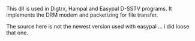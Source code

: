 This dll is used in Digtrx, Hampal and Easypal D-SSTV programs.
It implements the DRM modem and packetizing for file transfer.

The source here is not the newest version used with easypal ... i did loose that one.

